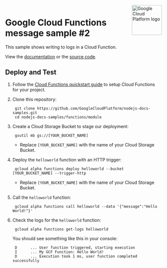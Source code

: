<img src="https://avatars2.githubusercontent.com/u/2810941?v=3&s=96" alt="Google Cloud Platform logo" title="Google Cloud Platform" align="right" height="96" width="96"/>

# Google Cloud Functions message sample #2

This sample shows writing to logs in a Cloud Function.

View the [documentation][docs] or the [source code][code].

[docs]: https://cloud.google.com/functions/walkthroughs
[code]: index.js

## Deploy and Test

1. Follow the [Cloud Functions quickstart guide][quickstart] to setup Cloud
Functions for your project.

1. Clone this repository:

        git clone https://github.com/GoogleCloudPlatform/nodejs-docs-samples.git
        cd nodejs-docs-samples/functions/module

1. Create a Cloud Storage Bucket to stage our deployment:

        gsutil mb gs://[YOUR_BUCKET_NAME]

    * Replace `[YOUR_BUCKET_NAME]` with the name of your Cloud Storage Bucket.

1. Deploy the `helloworld` function with an HTTP trigger:

        gcloud alpha functions deploy helloworld --bucket [YOUR_BUCKET_NAME] --trigger-http

    * Replace `[YOUR_BUCKET_NAME]` with the name of your Cloud Storage Bucket.

1. Call the `helloworld` function:

        gcloud alpha functions call helloworld --data '{"message":"Hello World!"}'

1. Check the logs for the `helloworld` function:

        gcloud alpha functions get-logs helloworld

    You should see something like this in your console:

        D      ... User function triggered, starting execution
        I      ... My GCF Function: Hello World!
        D      ... Execution took 1 ms, user function completed successfully

[quickstart]: https://cloud.google.com/functions/quickstart


